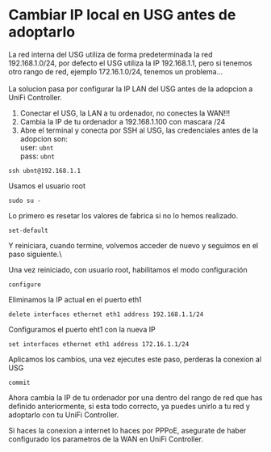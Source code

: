 # Cambiar IP local en USG antes de adoptarlo

La red interna del USG utiliza de forma predeterminada la red 192.168.1.0/24, por defecto el USG utiliza la IP 192.168.1.1, pero si tenemos otro rango de red, ejemplo 172.16.1.0/24, tenemos un problema...\
\
La solucion pasa por configurar la IP LAN del USG antes de la adopcion a UniFi Controller.

1. Conectar el USG, la LAN a tu ordenador, no conectes la WAN!!!
2. Cambia la IP de tu ordenador a 192.168.1.100 con mascara /24
3. Abre el terminal y conecta por SSH al USG, las credenciales antes de la adopcion son:\
   user: `ubnt`\
   pass: `ubnt`

```
ssh ubnt@192.168.1.1
```

Usamos el usuario root

```
sudo su -
```

Lo primero es resetar los valores de fabrica si no lo hemos realizado.

```
set-default
```

Y reiniciara, cuando termine, volvemos acceder de nuevo y seguimos en el paso siguiente.\


Una vez reiniciado, con usuario root, habilitamos el modo configuración

```
configure
```

Eliminamos la IP actual en el puerto eth1

```
delete interfaces ethernet eth1 address 192.168.1.1/24
```

Configuramos el puerto eht1 con la nueva IP

```
set interfaces ethernet eth1 address 172.16.1.1/24
```

Aplicamos los cambios, una vez ejecutes este paso, perderas la conexion al USG

```
commit
```

Ahora cambia la IP de tu ordenador por una dentro del rango de red que has definido anteriormente, si esta todo correcto, ya puedes unirlo a tu red y adoptarlo con tu UniFi Controller.

Si haces la conexion a internet lo haces por PPPoE, asegurate de haber configurado los parametros de la WAN en UniFi Controller.
